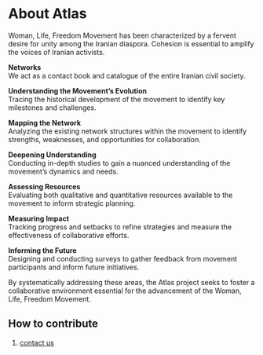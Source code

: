 # About Atlas

Woman, Life, Freedom Movement has been characterized by a fervent desire for unity among the Iranian diaspora. Cohesion is essential to amplify the voices of Iranian activists.

**Networks**  
We act as a contact book and catalogue of the entire Iranian civil society.

**Understanding the Movement’s Evolution**   
Tracing the historical development of the movement to identify key milestones and challenges.

**Mapping the Network**    
Analyzing the existing network structures within the movement to identify strengths, weaknesses, and opportunities for collaboration.

**Deepening Understanding**    
Conducting in-depth studies to gain a nuanced understanding of the movement’s dynamics and needs.

**Assessing Resources**    
Evaluating both qualitative and quantitative resources available to the movement to inform strategic planning.

**Measuring Impact**    
Tracking progress and setbacks to refine strategies and measure the effectiveness of collaborative efforts.

**Informing the Future**    
Designing and conducting surveys to gather feedback from movement participants and inform future initiatives.

By systematically addressing these areas, the Atlas project seeks to foster a collaborative environment essential for the advancement of the Woman, Life, Freedom Movement.

## How to contribute
1. [contact us](https://atlasiran.org/p/contact-us)
